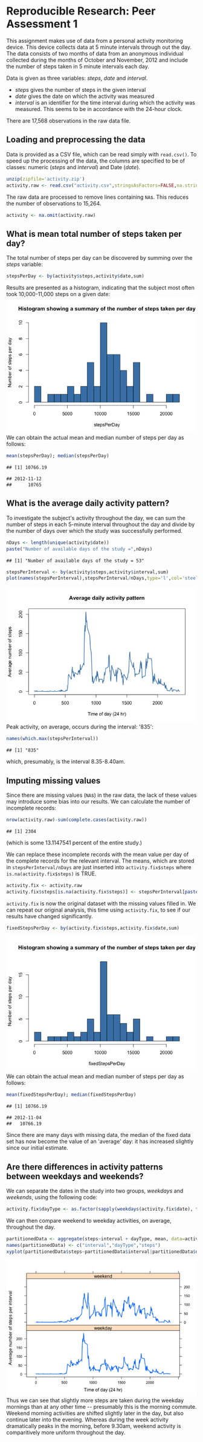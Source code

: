 # Reproducible Research: Peer Assessment 1

This assignment makes use of data from a personal activity monitoring device. This device collects data at 5 minute intervals through out the day. The data consists of two months of data from an anonymous individual collected during the months of October and November, 2012 and include the number of steps taken in 5 minute intervals each day.

Data is given as three variables: _steps_, _date_ and _interval_.

* _steps_ gives the number of steps in the given interval
* _date_ gives the date on which the activity was measured
* _interval_ is an identifier for the time interval during which the activity was measured. This seems to be in accordance with the 24-hour clock.

There are 17,568 observations in the raw data file.

## Loading and preprocessing the data

Data is provided as a CSV file, which can be read simply with `read.csv()`. To speed up the processing of the data, the columns are specified to be of classes: numeric (_steps_ and _interval_) and Date (_date_).

```r
unzip(zipfile='activity.zip')
activity.raw <- read.csv("activity.csv",stringsAsFactors=FALSE,na.strings="NA",colClasses=c('numeric','Date','numeric'))
```
The raw data are processed to remove lines containing `NA`s. This reduces the number of observations to 15,264.

```r
activity <- na.omit(activity.raw)
```

## What is mean total number of steps taken per day?

The total number of steps per day can be discovered by summing over the _steps_ variable:

```r
stepsPerDay <- by(activity$steps,activity$date,sum)
```
Results are presented as a histogram, indicating that the subject most often took 10,000-11,000 steps on a given date:
![](PA1_template_files/figure-html/unnamed-chunk-4-1.png) 
We can obtain the actual mean and median number of steps per day as follows:

```r
mean(stepsPerDay); median(stepsPerDay)
```

```
## [1] 10766.19
```

```
## 2012-11-12 
##      10765
```

## What is the average daily activity pattern?

To investigate the subject's activity throughout the day, we can sum the number of steps in each 5-minute interval throughout the day and divide by the number of days over which the study was successfully performed.

```r
nDays <- length(unique(activity$date))
paste("Number of available days of the study =",nDays)
```

```
## [1] "Number of available days of the study = 53"
```

```r
stepsPerInterval <- by(activity$steps,activity$interval,sum)
plot(names(stepsPerInterval),stepsPerInterval/nDays,type='l',col='steelblue',xlab="Time of day (24 hr)",ylab="Average number of steps",main="Average daily activity pattern",lwd=2)
```

![](PA1_template_files/figure-html/unnamed-chunk-7-1.png) 
Peak activity, on average, occurs during the interval: '835':

```r
names(which.max(stepsPerInterval))
```

```
## [1] "835"
```
which, presumably, is the interval 8.35-8.40am.

## Imputing missing values

Since there are missing values (`NA`s) in the raw data, the lack of these values may introduce some bias into our results. We can calculate the number of incomplete records:

```r
nrow(activity.raw)-sum(complete.cases(activity.raw))
```

```
## [1] 2304
```
(which is some 13.1147541 percent of the entire study.)

We can replace these incomplete records with the mean value per day of the complete records for the relevant interval. The means, which are stored in `stepsPerInterval/nDays` are just inserted into `activity.fix$steps` where `is.na(activity.fix$steps)` is TRUE.

```r
activity.fix <- activity.raw
activity.fix$steps[is.na(activity.fix$steps)] <- stepsPerInterval[paste(activity.fix$interval[is.na(activity.fix$steps)])]/nDays
```
`activity.fix` is now the original dataset with the missing values filled in. We can repeat our 
original analysis, this time using `activity.fix`, to see if our results have changed significantly.


```r
fixedStepsPerDay <- by(activity.fix$steps,activity.fix$date,sum)
```

![](PA1_template_files/figure-html/unnamed-chunk-12-1.png) 
We can obtain the actual mean and median number of steps per day as follows:

```r
mean(fixedStepsPerDay); median(fixedStepsPerDay)
```

```
## [1] 10766.19
```

```
## 2012-11-04 
##   10766.19
```
Since there are many days with missing data, the median of the fixed data set has now become the value of an 'average' day: it has increased slightly since our initial estimate.

## Are there differences in activity patterns between weekdays and weekends?

We can separate the dates in the study into two groups, _weekdays_ and _weekends_, using the following code:

```r
activity.fix$dayType <- as.factor(sapply(weekdays(activity.fix$date), function(x) if (x == "Saturday"|x == "Sunday") {print("weekend")} else {print("weekday")}))
```

<!--

```r
library(lattice)
xyplot(activity.fix$steps~activity.fix$interval|activity.fix$dayType,type='l',layout=c(1,2),xlab="Time of day (24 hr)",ylab="Number of steps")
```

![](PA1_template_files/figure-html/unnamed-chunk-15-1.png) 
-->
We can then compare weekend to weekday activities, on average, throughout the day.

```r
partitionedData <- aggregate(steps~interval + dayType, mean, data=activity.fix)
names(partitionedData) <- c("interval","dayType","steps")
xyplot(partitionedData$steps~partitionedData$interval|partitionedData$dayType,type='l',layout=c(1,2),xlab="Time of day (24 hr)",ylab="Average number of steps per interval",lwd=2)
```

![](PA1_template_files/figure-html/unnamed-chunk-16-1.png) 
Thus we can see that slightly more steps are taken during the weekday mornings than at any other time -- presumably this is the morning commute. Weekend morning activities are shifted slightly later in the day, but also continue later into the evening. Whereas during the week activity dramatically peaks in the morning, before 9.30am, weekend activity is comparitively more uniform throughout the day.




